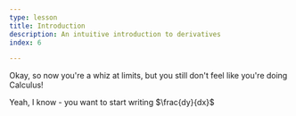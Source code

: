 ```yaml
---
type: lesson
title: Introduction
description: An intuitive introduction to derivatives
index: 6

---
```

Okay, so now you're a whiz at limits, but you still don't feel like you're doing Calculus!

Yeah, I know - you want to start writing $\frac{dy}{dx}$ 
<!--stackedit_data:
eyJoaXN0b3J5IjpbLTkyMDYzNzM0NSwxMTQ3NTc2NDJdfQ==
-->